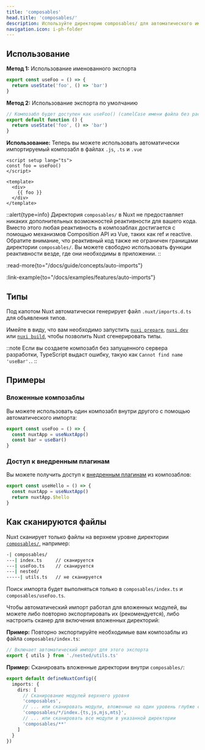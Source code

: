 ```yaml
---
title: 'composables'
head.title: 'composables/'
description: Используйте директорию composables/ для автоматического импорта композаблов Vue в ваше приложение.
navigation.icon: i-ph-folder
---
```


## Использование

**Метод 1:** Использование именованного экспорта

```js [composables/useFoo.ts]
export const useFoo = () => {
  return useState('foo', () => 'bar')
}
```

**Метод 2:** Использование экспорта по умолчанию

```js [composables/use-foo.ts or composables/useFoo.ts]
// Композабл будет доступен как useFoo() (camelCase имени файла без расширения)
export default function () {
  return useState('foo', () => 'bar')
}
```

**Использование:** Теперь вы можете использовать автоматически импортируемый композабл в файлах `.js`, `.ts` и `.vue`

```vue [app.vue]
<script setup lang="ts">
const foo = useFoo()
</script>

<template>
  <div>
    {{ foo }}
  </div>
</template>
```

::alert{type=info}
Директория `composables/` в Nuxt не предоставляет никаких дополнительных возможностей реактивности для вашего кода. Вместо этого любая реактивность в композаблах достигается с помощью механизмов Composition API из Vue, таких как ref и reactive. Обратите внимание, что реактивный код также не ограничен границами директории `composables/`. Вы можете свободно использовать функции реактивности везде, где они необходимы в приложении.
::

:read-more{to="/docs/guide/concepts/auto-imports"}

:link-example{to="/docs/examples/features/auto-imports"}

## Типы

Под капотом Nuxt автоматически генерирует файл `.nuxt/imports.d.ts` для объявления типов.

Имейте в виду, что вам необходимо запустить [`nuxi prepare`](/docs/api/commands/prepare), [`nuxi dev`](/docs/api/commands/dev) или [`nuxi build`](/docs/api/commands/build), чтобы позволить Nuxt сгенерировать типы.

::note
Если вы создаете композабл без запущенного сервера разработки, TypeScript выдаст ошибку, такую как `Cannot find name 'useBar'.`.
::

## Примеры

### Вложенные композаблы

Вы можете использовать один композабл внутри другого с помощью автоматического импорта:

```js [composables/test.ts]
export const useFoo = () => {
  const nuxtApp = useNuxtApp()
  const bar = useBar()
}
```

### Доступ к внедренным плагинам

Вы можете получить доступ к [внедренным плагинам](/docs/guide/directory-structure/plugins#automatically-providing-helpers) из композаблов:

```js [composables/test.ts]
export const useHello = () => {
  const nuxtApp = useNuxtApp()
  return nuxtApp.$hello
}
```

## Как сканируются файлы

Nuxt сканирует только файлы на верхнем уровне директории [`composables/`](/docs/guide/directory-structure/composables), например:

```bash [Структура директории]
-| composables/
---| index.ts     // сканируется
---| useFoo.ts    // сканируется
---| nested/
-----| utils.ts   // не сканируется
```

Поиск импорта будет выполняться только в `composables/index.ts` и `composables/useFoo.ts`.

Чтобы автоматический импорт работал для вложенных модулей, вы можете либо повторно экспортировать их (рекомендуется), либо настроить сканер для включения вложенных директорий:

**Пример:** Повторно экспортируйте необходимые вам композаблы из файла `composables/index.ts`:

```ts [composables/index.ts]
// Включает автоматический импорт для этого экспорта
export { utils } from './nested/utils.ts'
```

**Пример:** Сканировать вложенные директории внутри `composables/`:

```ts twoslash [nuxt.config.ts]
export default defineNuxtConfig({
  imports: {
    dirs: [
      // Сканирование модулей верхнего уровня
      'composables',
      // ... или сканировать модули, вложенные на один уровень глубже с определенным именем и расширением файла
      'composables/*/index.{ts,js,mjs,mts}',
      // ... или сканировать все модули в указанной директории
      'composables/**'
    ]
  }
})
```
